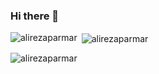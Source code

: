 ### Hi there 👋

<!--
**alirezaparmar/alirezaparmar** is a ✨ _special_ ✨ repository because its `README.md   (this file) appears on your GitHub profile.

Here are some ideas to get you started:

- 🔭 I’m currently working on ...
- 🌱 I’m currently learning ...
- 👯 I’m looking to collaborate on ...
- 🤔 I’m looking for help with ...
- 💬 Ask me about ...
- 📫 How to reach me: ...
- 😄 Pronouns: ...
- ⚡ Fun fact: ...
-->

 
<p><img align="left" src="https://github-readme-stats.vercel.app/api/top-langs?username=sheikh-python&show_icons=true&locale=en&layout=compact" alt="alirezaparmar" /></p> 
 
<p>&nbsp;<img align="center" src="https://github-readme-stats.vercel.app/api?username=sheikh-python&show_icons=true&locale=en" alt="alirezaparmar" /></p> 
 
<p><img align="center" src="https://github-readme-streak-stats.herokuapp.com/?user=alireza-parmar&" alt="alirezaparmar" /></p>
